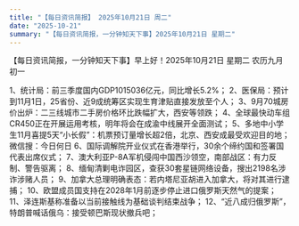 ```yaml
---
title: "【每日资讯简报】 2025年10月21日 周二"
date: "2025-10-21"
summary: "【每日资讯简报，一分钟知天下事】2025年10月21日 星期二"
---
```


【每日资讯简报，一分钟知天下事】早上好！2025年10月21日  星期二  农历九月初一

1、统计局：前三季度国内GDP1015036亿元，同比增长5.2%；
2、医保局：预计到11月1日，25省份、近9成统筹区实现生育津贴直接发放至个人；
3、9月70城房价出炉：二三线城市二手房价格环比跌幅扩大，西安等领跌；
4、全球最快动车组CR450正在开展运用考核，明年将会在成渝中线展开全面测试；
5、多地中小学生11月喜提5天“小长假”：机票预订量增长超2倍，北京、西安成最受欢迎目的地；微信搜：今日何日
6、国际调解院开业仪式在香港举行，30余个缔约国和签署国代表出席仪式；
7、澳大利亚P-8A军机侵闯中国西沙领空，南部战区：有力反制、警告驱离；
8、缅甸清剿电诈园区，查获30套星链网络设备，搜出2198名涉诈涉赌人员；
9、加拿大总理明确表态：若内塔尼亚胡进入加拿大，将对其进行逮捕；
10、欧盟成员国支持在2028年1月前逐步停止进口俄罗斯天然气的提案；
11、泽连斯基称准备以当前接触线为基础谈判结束战争；
12、“近八成归俄罗斯”，特朗普喊话俄乌：接受顿巴斯现状撤兵吧；
